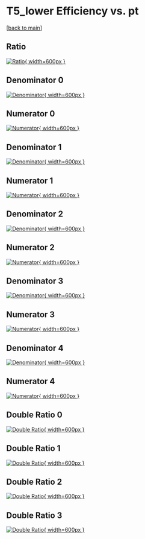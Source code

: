 # T5_lower Efficiency vs. pt

[[back to main](./)]



## Ratio

[![Ratio](../mtv/var/T5_lower_base_211_-1_eff_pt.png){ width=600px }](../mtv/var/T5_lower_base_211_-1_eff_pt.pdf)

## Denominator 0

[![Denominator](../mtv/den/T5_lower_base_211_-1_eff_pt_den0.png){ width=600px }](../mtv/den/T5_lower_base_211_-1_eff_pt_den0.pdf)

## Numerator 0

[![Numerator](../mtv/num/T5_lower_base_211_-1_eff_pt_num0.png){ width=600px }](../mtv/num/T5_lower_base_211_-1_eff_pt_num0.pdf)

## Denominator 1

[![Denominator](../mtv/den/T5_lower_base_211_-1_eff_pt_den1.png){ width=600px }](../mtv/den/T5_lower_base_211_-1_eff_pt_den1.pdf)

## Numerator 1

[![Numerator](../mtv/num/T5_lower_base_211_-1_eff_pt_num1.png){ width=600px }](../mtv/num/T5_lower_base_211_-1_eff_pt_num1.pdf)

## Denominator 2

[![Denominator](../mtv/den/T5_lower_base_211_-1_eff_pt_den2.png){ width=600px }](../mtv/den/T5_lower_base_211_-1_eff_pt_den2.pdf)

## Numerator 2

[![Numerator](../mtv/num/T5_lower_base_211_-1_eff_pt_num2.png){ width=600px }](../mtv/num/T5_lower_base_211_-1_eff_pt_num2.pdf)

## Denominator 3

[![Denominator](../mtv/den/T5_lower_base_211_-1_eff_pt_den3.png){ width=600px }](../mtv/den/T5_lower_base_211_-1_eff_pt_den3.pdf)

## Numerator 3

[![Numerator](../mtv/num/T5_lower_base_211_-1_eff_pt_num3.png){ width=600px }](../mtv/num/T5_lower_base_211_-1_eff_pt_num3.pdf)

## Denominator 4

[![Denominator](../mtv/den/T5_lower_base_211_-1_eff_pt_den4.png){ width=600px }](../mtv/den/T5_lower_base_211_-1_eff_pt_den4.pdf)

## Numerator 4

[![Numerator](../mtv/num/T5_lower_base_211_-1_eff_pt_num4.png){ width=600px }](../mtv/num/T5_lower_base_211_-1_eff_pt_num4.pdf)

## Double Ratio 0

[![Double Ratio](../mtv/ratio/T5_lower_base_211_-1_eff_pt_ratio0.png){ width=600px }](../mtv/ratio/T5_lower_base_211_-1_eff_pt_ratio0.pdf)

## Double Ratio 1

[![Double Ratio](../mtv/ratio/T5_lower_base_211_-1_eff_pt_ratio1.png){ width=600px }](../mtv/ratio/T5_lower_base_211_-1_eff_pt_ratio1.pdf)

## Double Ratio 2

[![Double Ratio](../mtv/ratio/T5_lower_base_211_-1_eff_pt_ratio2.png){ width=600px }](../mtv/ratio/T5_lower_base_211_-1_eff_pt_ratio2.pdf)

## Double Ratio 3

[![Double Ratio](../mtv/ratio/T5_lower_base_211_-1_eff_pt_ratio3.png){ width=600px }](../mtv/ratio/T5_lower_base_211_-1_eff_pt_ratio3.pdf)

